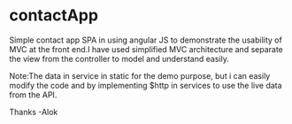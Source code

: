 # contactApp

Simple contact app SPA in using angular JS to demonstrate the usability
of MVC at the front end.I have used simplified MVC architecture and 
separate the view from the controller to model and understand easily.

Note:The data in service in static for the demo purpose, but i can easily
modify the code and by implementing $http in services to use the live data
from the API.

Thanks
-Alok
